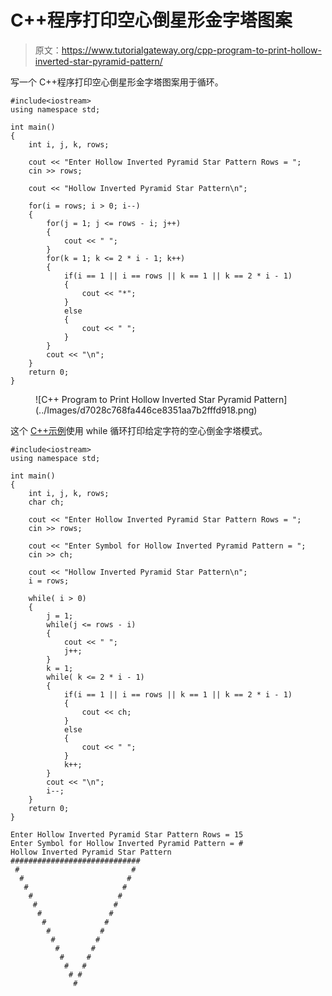 # C++程序打印空心倒星形金字塔图案

> 原文：<https://www.tutorialgateway.org/cpp-program-to-print-hollow-inverted-star-pyramid-pattern/>

写一个 C++程序打印空心倒星形金字塔图案用于循环。

```
#include<iostream>
using namespace std;

int main()
{
	int i, j, k, rows;

    cout << "Enter Hollow Inverted Pyramid Star Pattern Rows = ";
    cin >> rows;

    cout << "Hollow Inverted Pyramid Star Pattern\n"; 

    for(i = rows; i > 0; i--)
    {
    	for(j = 1; j <= rows - i; j++)
		{
            cout << " ";
        }
        for(k = 1; k <= 2 * i - 1; k++)
        {
            if(i == 1 || i == rows || k == 1 || k == 2 * i - 1)
            {
                cout << "*";
            }
            else
            {
                cout << " ";
            }
        }
        cout << "\n";
    }		
 	return 0;
}
```

<figure class="wp-block-image size-large">![C++ Program to Print Hollow Inverted Star Pyramid Pattern](../Images/d7028c768fa446ce8351aa7b2fffd918.png)</figure>

这个 [C++示例](https://www.tutorialgateway.org/cpp-programs/)使用 while 循环打印给定字符的空心倒金字塔模式。

```
#include<iostream>
using namespace std;

int main()
{
	int i, j, k, rows;
    char ch;

    cout << "Enter Hollow Inverted Pyramid Star Pattern Rows = ";
    cin >> rows;

    cout << "Enter Symbol for Hollow Inverted Pyramid Pattern = ";
    cin >> ch;

    cout << "Hollow Inverted Pyramid Star Pattern\n"; 
    i = rows;

    while( i > 0)
    {
        j = 1; 
    	while(j <= rows - i)
		{
            cout << " ";
            j++;
        }
        k = 1;
        while( k <= 2 * i - 1)
        {
            if(i == 1 || i == rows || k == 1 || k == 2 * i - 1)
            {
                cout << ch;
            }
            else
            {
                cout << " ";
            }
            k++;
        }
        cout << "\n";
        i--;
    }		
 	return 0;
}
```

```
Enter Hollow Inverted Pyramid Star Pattern Rows = 15
Enter Symbol for Hollow Inverted Pyramid Pattern = #
Hollow Inverted Pyramid Star Pattern
#############################
 #                         #
  #                       #
   #                     #
    #                   #
     #                 #
      #               #
       #             #
        #           #
         #         #
          #       #
           #     #
            #   #
             # #
              #
```